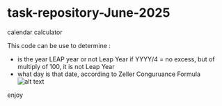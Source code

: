 # task-repository-June-2025
calendar calculator 

This code can be use to determine :
- is the year LEAP year or not
  Leap Year if YYYY/4 = no excess,  but of multiply of 100, it is not Leap Year
- what day is that date, according to Zeller Conguruance Formula <br/>
![alt text](https://wikimedia.org/api/rest_v1/media/math/render/svg/0f95195dcc0d98b351294277071736e97053324e)

enjoy 


